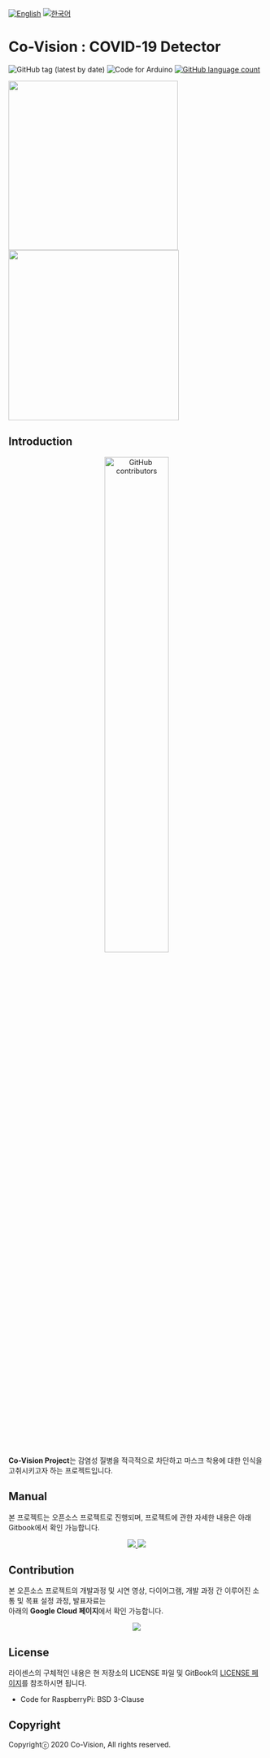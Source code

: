 [![English](https://img.shields.io/badge/-English-blue.svg?style=flat)](https://github.com/osamhack2020/IoT_COVID19-Detector_CO-vision/blob/master/README_EN.md) 
[![한국어](https://img.shields.io/badge/-한국어-red.svg?style=flat)](https://github.com/osamhack2020/IoT_COVID19-Detector_CO-vision/blob/master/README.md)

# Co-Vision : COVID-19 Detector

<p align="center">
	
![GitHub tag (latest by date)](https://img.shields.io/github/v/tag/osamhack2020/IoT_COVID19-Detector_CO-vision)
![Code for Arduino](https://img.shields.io/badge/Code_for_Raspberry-BSD_3--Clause-green?&style=flat)
	<a href="https://github.com/osamhack2020/IoT_COVID19-Detector_CO-vision/search?l=TSX&type=code"><img alt="GitHub language count" src="https://img.shields.io/github/languages/count/osamhack2020/IoT_COVID19-Detector_CO-vision"></a>
	
</p>
<img width="333" src="https://user-images.githubusercontent.com/41141851/183017897-40170fbf-1771-44eb-a3e5-21bff88dd0e2.png"><img width="335" src="https://user-images.githubusercontent.com/41141851/183014153-038a06ad-2b13-4513-8d65-fbbbdeae9935.png">

## Introduction
<p align="center">
<img alt="GitHub contributors" src="https://user-images.githubusercontent.com/41141851/97099932-c0968d00-16d1-11eb-96b0-1afd2c0c455f.PNG" width="50%">
</p>


**Co-Vision Project**는 감염성 질병을 적극적으로 차단하고 마스크 착용에 대한 인식을 고취시키고자 하는 프로젝트입니다.

## Manual
본 프로젝트는 오픈소스 프로젝트로 진행되며, 프로젝트에 관한 자세한 내용은 아래 Gitbook에서 확인 가능합니다.
<p align="center">
<a href="https://co-vision.gitbook.io/co-vision/">
<img src="https://img.shields.io/badge/GitBook-Project__DOC__KOR-blue?style=for-the-badge&logo=github">
</a>
<a href="https://co-vision.gitbook.io/co-vision-eng/">
<img src="https://img.shields.io/badge/GitBook-Project__DOC__ENG-red?style=for-the-badge&logo=github">
</a>
</p>

## Contribution
본 오픈소스 프로젝트의 개발과정 및 시연 영상, 다이어그램, 개발 과정 간 이루어진 소통 및 목표 설정 과정, 발표자료는 <br> 아래의 **Google Cloud 페이지**에서 확인 가능합니다.

<p align="center">
<a href="https://drive.google.com/drive/folders/1kGrH57Qie1oji6Jd21oKtLEYH_ThHF5-?usp=sharing"  target="_blank">
<img src=https://img.shields.io/badge/Google%20Cloud-Team%20Work-orange?&style=for-the-badge&logo=cloud">
</a>
</p>

## License
라이센스의 구체적인 내용은 현 저장소의 LICENSE 파일 및 GitBook의 <a href="https://co-vision.gitbook.io/co-vision/license/">LICENSE 페이지</a>를 참조하시면 됩니다.

* Code for RaspberryPi: BSD 3-Clause

## Copyright
Copyrightⓒ 2020 Co-Vision, All rights reserved.
